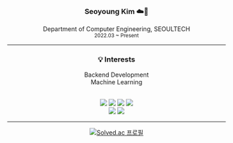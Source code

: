 <div align="center">

  ### **Seoyoung Kim** ☁️🪽  
Department of Computer Engineering, SEOULTECH  
<sub>2022.03 ~ Present</sub>

---

### 💡 Interests 

 Backend Development<br>
 Machine Learning
<br>


<br>
<img src="https://img.shields.io/badge/C-FFE6E6?style=for-the-badge&logo=C&logoColor=white">
<img src="https://img.shields.io/badge/C++-F2D1D1?style=for-the-badge&logo=C%2B%2B&logoColor=white">
<img src="https://img.shields.io/badge/Java-DAEAF1?style=for-the-badge&logo=Java&logoColor=white">
<img src="https://img.shields.io/badge/Python-C6DCE4?style=for-the-badge&logo=Python&logoColor=white">  
<br>
<img src="https://img.shields.io/badge/Spring-ADB2D4?style=for-the-badge&logo=Spring&logoColor=white">
<img src="https://img.shields.io/badge/Android-D5E5D5?style=for-the-badge&logo=Android&logoColor=white">
<br>

<hr>

[![Solved.ac 프로필](http://mazassumnida.wtf/api/generate_badge?boj=szoyoung)](https://solved.ac/szoyoung)

</div>

